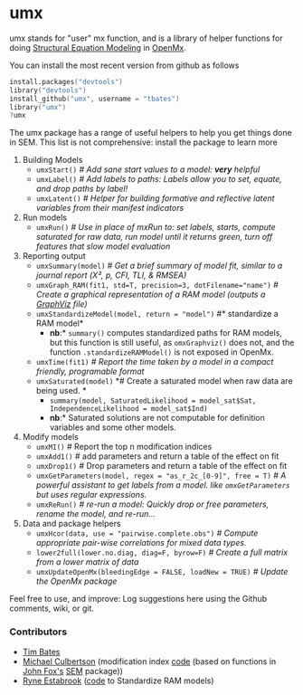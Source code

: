 # umx
umx stands for "user" mx function, and is a library of helper functions for doing [Structural Equation Modeling](http://en.wikipedia.org/wiki/Structural_equation_modeling) in [OpenMx](http://openmx.psyc.virginia.edu).

You can install the most recent version from github as follows

```S
install.packages("devtools")
library("devtools")
install_github("umx", username = "tbates")
library("umx")
?umx

```
<!-- source("http://timbates.wdfiles.com/local--files/start/umx.lib.R") -->

The umx package has a range of useful helpers to help you get things done in SEM. This list is not comprehensive: install the package to learn more

1. Building Models
	* `umxStart()` *# Add sane start values to a model: **very** helpful*
	* `umxLabel()` *# Add labels to paths: Labels allow you to set, equate, and drop paths by label!*
	* `umxLatent()` *# Helper for building formative and reflective latent variables from their manifest indicators*
2. Run models
	* `umxRun()` *# Use in place of mxRun to: set labels, starts, compute saturated for raw data, run model until it returns green, turn off features that slow model evaluation*
3. Reporting output
	* `umxSummary(model)` # *Get a brief summary of model fit, similar to a journal report (Χ², p, CFI, TLI, & RMSEA)*
	* `umxGraph_RAM(fit1, std=T, precision=3, dotFilename="name")` # *Create a graphical representation of a RAM model (outputs a [GraphViz](http://www.graphviz.org/Gallery.php) file)*
	* `umxStandardizeModel(model, return = "model")` #* standardize a RAM model*
		* **nb**:* `summary()` computes standardized paths for RAM models, but this function is still useful, as `omxGraphviz()` does not, and the function `.standardizeRAMModel()` is not exposed in OpenMx.
	* `umxTime(fit1)`  *# Report the time taken by a model in a compact friendly, programable format*
	* `umxSaturated(model)` *# Create a saturated model when raw data are being used. *
		* `summary(model, SaturatedLikelihood = model_sat$Sat, IndependenceLikelihood = model_sat$Ind)`
		* **nb**:* Saturated solutions are not computable for definition variables and some other models.
3. Modify models
	* `umxMI()` # Report the top n modification indices
	* `umxAdd1()` # add parameters and return a table of the effect on fit
	* `umxDrop1()` # Drop parameters and return a table of the effect on fit
	* `umxGetParameters(model, regex = "as_r_2c_[0-9]", free = T)` *# A powerful assistant to get labels from a model. like `omxGetParameters` but uses regular expressions.*
	* `umxReRun()` *# re-run a model: Quickly drop or free parameters, rename the model, and re-run...*
4. Data and package helpers
	* `umxHcor(data, use = "pairwise.complete.obs")` *# Compute appropriate pair-wise correlations for mixed data types.*
	* `lower2full(lower.no.diag, diag=F, byrow=F)`  *# Create a full matrix from a lower matrix of data*
	* `umxUpdateOpenMx(bleedingEdge = FALSE, loadNew = TRUE)` *# Update the OpenMx package*

Feel free to use, and improve: Log suggestions here using the Github comments, wiki, or git.

### Contributors
* [Tim Bates](tim.bates@ed.ac.uk)
* [Michael Culbertson]() (modification index [code](http://openmx.psyc.virginia.edu/thread/1019) (based on functions in [John Fox's](http://socserv.mcmaster.ca/jfox/Misc/sem/SEM-paper.pdf) [SEM](http://cran.r-project.org/web/packages/sem) package))
* [Ryne Estabrook]() ([code](http://openmx.psyc.virginia.edu/thread/718) to Standardize RAM models)
